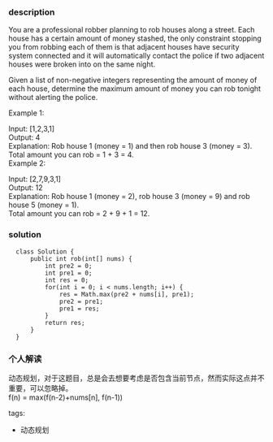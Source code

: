 ### description    
  You are a professional robber planning to rob houses along a street. Each house has a certain amount of money stashed, the only constraint stopping you from robbing each of them is that adjacent houses have security system connected and it will automatically contact the police if two adjacent houses were broken into on the same night.  
    
  Given a list of non-negative integers representing the amount of money of each house, determine the maximum amount of money you can rob tonight without alerting the police.  
    
  Example 1:  
    
  Input: [1,2,3,1]  
  Output: 4  
  Explanation: Rob house 1 (money = 1) and then rob house 3 (money = 3).  
               Total amount you can rob = 1 + 3 = 4.  
  Example 2:  
    
  Input: [2,7,9,3,1]  
  Output: 12  
  Explanation: Rob house 1 (money = 2), rob house 3 (money = 9) and rob house 5 (money = 1).  
               Total amount you can rob = 2 + 9 + 1 = 12.  
### solution    
```    
  class Solution {  
      public int rob(int[] nums) {  
          int pre2 = 0;  
          int pre1 = 0;  
          int res = 0;  
          for(int i = 0; i < nums.length; i++) {  
              res = Math.max(pre2 + nums[i], pre1);  
              pre2 = pre1;  
              pre1 = res;  
          }  
          return res;  
      }  
  }  
```    
    
### 个人解读    
  动态规划，对于这题目，总是会去想要考虑是否包含当前节点，然而实际这点并不重要，可以忽略掉。    
  f(n) = max(f(n-2)+nums[n], f(n-1))    
    
tags:    
  -  动态规划  
